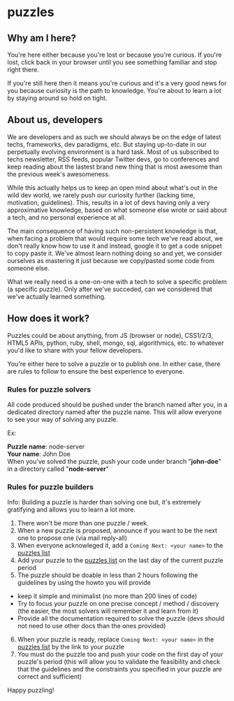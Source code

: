 puzzles
==========

## Why am I here?

You're here either because you're lost or because you're curious. If you're lost, click back in your browser until you see something familiar and stop right there.

If you're still here then it means you're curious and it's a very good news for you because curiosity is the path to knowledge. You're about to learn a lot by staying around so hold on tight.

## About us, developers

We are developers and as such we should always be on the edge of latest techs, frameworks, dev paradigms, etc.
But staying up-to-date in our perpetually evolving environment is a hard task. Most of us subscribed to techs newsletter, RSS feeds, popular Twitter devs, go to conferences and keep reading about the lastest brand new thing that is most awesome than the previous week's awesomeness.

While this actually helps us to keep an open mind about what's out in the wild dev world, we rarely push our curiosity further (lacking time, motivation, guidelines). This, results in a lot of devs having only a very approximative knowledge, based on what someone else wrote or said about a tech, and no personal experience at all.

The main consequence of having such non-persistent knowledge is that, when facing a problem that would require some tech we've read about, we don't really know how to use it and instead, google it to get a code snippet to copy paste it. We've almost learn nothing doing so and yet, we consider ourselves as mastering it just because we copy/pasted some code from someone else.

What we really need is a one-on-one with a tech to solve a specific problem (a specific puzzle). Only after we've succeded, can we considered that we've actually learned something.

## How does it work?

Puzzles could be about anything, from JS (browser or node), CSS1/2/3, HTML5 APIs, python, ruby, shell, mongo, sql, algorithmics, etc. to whatever you'd like to share with your fellow developers.

You're either here to solve a puzzle or to publish one. In either case, there are rules to follow to ensure the best experience to everyone.

### Rules for puzzle solvers

All code produced should be pushed under the branch named after you, in a dedicated directory named after the puzzle name. This will allow everyone to see your way of solving any puzzle.

Ex:

  **Puzzle name**: node-server<br>
  **Your name**: John Doe<br>
  When you've solved the puzzle, push your code under branch "**john-doe**" in a directory called "**node-server**"

### Rules for puzzle builders

Info: Building a puzzle is harder than solving one but, it's extremely gratifying and allows you to learn a lot more.

1. There won't be more than one puzzle / week.
2. When a new puzzle is proposed, announce if you want to be the next one to propose one (via mail reply-all)
3. When everyone acknowleged it, add a `Coming Next: <your name>` to the [puzzles list](http://dailymotion.github.io/puzzles/)
4. Add your puzzle to the [puzzles list](http://dailymotion.github.io/puzzles/)  on the last day of the current puzzle period
5. The puzzle should be doable in less than 2 hours following the guidelines by using the howto you will provide
  * keep it simple and minimalist (no more than 200 lines of code)
  * Try to focus your puzzle on one precise concept / method / discovery (the easier, the most solvers will remember it and learn from it)
  * Provide all the documentation required to solve the puzzle (devs should not need to use other docs than the ones provided)
6. When your puzzle is ready, replace `Coming Next: <your name>` in the [puzzles list](http://dailymotion.github.io/puzzles/) by the link to your puzzle
7. You must do the puzzle too and push your code on the first day of your puzzle's period (this will allow you to validate the feasibility and check that the guidelines and the constraints you specified in your puzzle are correct and sufficient)

Happy puzzling!
